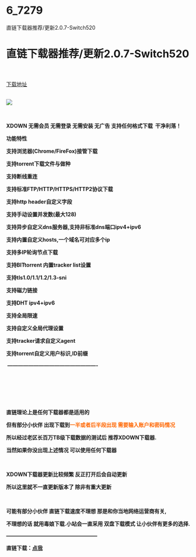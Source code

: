 # 6_7279
直链下载器推荐/更新2.0.7-Switch520
# 直链下载器推荐/更新2.0.7-Switch520
 <br/></br>
[下载地址](https://www.switch520.cc/article/7279 "下载地址")
<br/></br>

<p><strong><img src="https://www.switch520.cc/muke_img/upload_art_editor_20201110-1_a517e32bfd57faf16c5c4879f3e4ed69.jpg"></strong></p>
<p><strong>&nbsp;</strong></p>
<p><strong>XDOWN 无需会员 无需登录 无需安装 无广告 支持任何格式下载&nbsp; 干净利落！</strong></p>
<p><strong>功能特性</strong></p>
<p><strong>支持浏览器(Chrome/FireFox)接管下载</strong></p>
<p><strong>支持torrent下载文件与做种</strong></p>
<p><strong>支持断线重连</strong></p>
<p><strong>支持标准FTP/HTTP/HTTPS/HTTP2协议下载</strong></p>
<p><strong>支持http header自定义字段</strong></p>
<p><strong>支持手动设置并发数(最大128)</strong></p>
<p><strong>支持异步自定义dns服务器,支持非标准dns端口ipv4+ipv6</strong></p>
<p><strong>支持内置自定义hosts,一个域名可对应多个ip</strong></p>
<p><strong>支持多IP轮询节点下载</strong></p>
<p><strong>支持BITtorrent 内置tracker list设置</strong></p>
<p><strong>支持tls1.0/1.1/1.2/1.3-sni</strong></p>
<p><strong>支持磁力链接</strong></p>
<p><strong>支持DHT ipv4+ipv6</strong></p>
<p><strong>支持全局限速</strong></p>
<p><strong>支持自定义全局代理设置</strong></p>
<p><strong>支持tracker请求自定义agent</strong></p>
<p><strong>支持torrent自定义用户标识,ID前缀</strong></p>
<p><strong>&nbsp;—————————————————-</strong></p>
<p>&nbsp;</p>
<p>&nbsp;</p>
<p>&nbsp;</p>
<p><strong>直链理论上是任何下载器都是适用的</strong></p>
<p><strong>但有部分小伙伴 出现下载到<span style="color: #ff6600;">一半或者后半段出现</span> <span style="color: #ff6600;">需要输入账户和密码情况</span></strong></p>
<p><strong>所以经过老区长百万TB级下载数据的测试后 推荐XDOWN下载器.</strong></p>
<p><strong>当然如果你没出现上述情况 可以使用任何下载器</strong></p>
<p>&nbsp;</p>
<p><strong>XDOWN下载器更新比较频繁 反正打开后会自动更新 </strong></p>
<p><strong>所以这里就不一直更新版本了 除非有重大更新</strong></p>
<p>&nbsp;</p>
<p><strong>可能有部分小伙伴 直链下载速度不理想 那是和你当地网络运营商有关,</strong></p>
<p><strong>不理想的话 就用毒娘下载.小站会一直采用 双盘下载模式 让小伙伴有更多的选择.</strong></p>
<p><strong>—————————————————–</strong></p>
<p><strong>直链下载：<a href="https://dl.xdown.org/windows/i386/xdown-2.0.2.7.zip">点我</a></strong></p>
